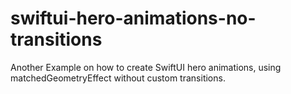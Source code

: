 # swiftui-hero-animations-no-transitions
Another Example on how to create SwiftUI hero animations, using matchedGeometryEffect without custom transitions.
